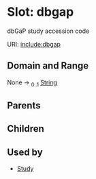 
# Slot: dbgap


dbGaP study accession code

URI: [include:dbgap](https://w3id.org/include/dbgap)


## Domain and Range

None &#8594;  <sub>0..1</sub> [String](types/String.md)

## Parents


## Children


## Used by

 * [Study](Study.md)
